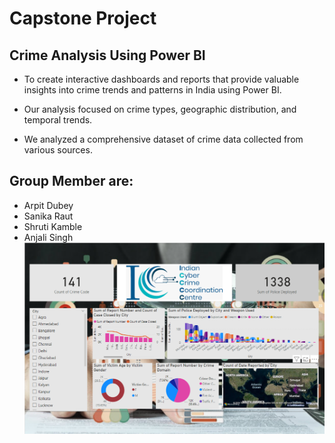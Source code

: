 # Capstone Project

## Crime Analysis Using Power BI

- To create interactive dashboards and reports that provide valuable insights into crime trends and patterns in India using Power BI.

- Our analysis focused on crime types, geographic distribution, and temporal trends.

- We analyzed a comprehensive dataset of crime data collected from various sources.

## Group Member are:

- Arpit Dubey
- Sanika Raut
- Shruti Kamble
- Anjali Singh
  ![Image Alt](https://github.com/shrutikamble25/Power_BI_Capstone_Project/blob/e401cb91bd091e305c93a1e8c749301b6b752bc4/SCREENSHOT.png)
